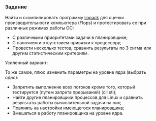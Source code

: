 ### Задание ###

Найти и скомпилировать программу [linpack](https://github.com/ereyes01/linpack) для оценки производительности компьютера (Flops) и протестировать ее при различных режимах работы ОС:
* С различными приоритетами задачи в планировщике;
* С наличием и отсутствием привязки к процессору;
* Провести несколько тестов, сравнить результаты по 3 сигма или другим статистическим критериям.

Усиленный вариант:

То же самое, плюс изменить параметры на уровне ядра (выбрать одно): 
* Запретить выполнение всех потоков кроме того, который тестируется (путем запрета прерываний) (cli sti);
* Найти другие планировщики процессов для Linux и сравнить результаты работы вычислительной задачи на них;
* Повлиять на настройки имеющегося планировщика;
* Вмешаться в работу планировщика на уровне ядра.

